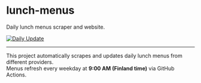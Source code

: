 # lunch-menus

Daily lunch menus scraper and website.

[![Daily Update](https://github.com/kowusuasante/lunch-menus/actions/workflows/update.yml/badge.svg)](https://github.com/kowusuasante/lunch-menus/actions/workflows/update.yml)

---

This project automatically scrapes and updates daily lunch menus from different providers.  
Menus refresh every weekday at **9:00 AM (Finland time)** via GitHub Actions.

